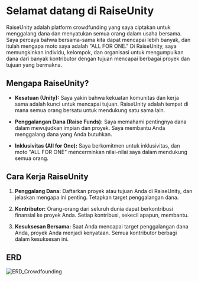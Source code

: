 # Selamat datang di RaiseUnity

RaiseUnity adalah platform crowdfunding yang saya ciptakan untuk menggalang dana dan menyatukan semua orang dalam usaha bersama. Saya percaya bahwa bersama-sama kita dapat mencapai lebih banyak, dan itulah mengapa moto saya adalah "ALL FOR ONE." Di RaiseUnity, saya memungkinkan individu, kelompok, dan organisasi untuk mengumpulkan dana dari banyak kontributor dengan tujuan mencapai berbagai proyek dan tujuan yang bermakna.

## Mengapa RaiseUnity?

- **Kesatuan (Unity):** Saya yakin bahwa kekuatan komunitas dan kerja sama adalah kunci untuk mencapai tujuan. RaiseUnity adalah tempat di mana semua orang bersatu untuk mendukung satu sama lain.

- **Penggalangan Dana (Raise Funds):** Saya memahami pentingnya dana dalam mewujudkan impian dan proyek. Saya membantu Anda menggalang dana yang Anda butuhkan.

- **Inklusivitas (All for One):** Saya berkomitmen untuk inklusivitas, dan moto "ALL FOR ONE" mencerminkan nilai-nilai saya dalam mendukung semua orang.

## Cara Kerja RaiseUnity

1. **Penggalang Dana:** Daftarkan proyek atau tujuan Anda di RaiseUnity, dan jelaskan mengapa ini penting. Tetapkan target penggalangan dana.

2. **Kontributor:** Orang-orang dari seluruh dunia dapat berkontribusi finansial ke proyek Anda. Setiap kontribusi, sekecil apapun, membantu.

3. **Kesuksesan Bersama:** Saat Anda mencapai target penggalangan dana Anda, proyek Anda menjadi kenyataan. Semua kontributor berbagi dalam kesuksesan ini.

## ERD 

![ERD_Crowdfounding](https://github.com/RianIhsan/raise-unity/assets/93025581/f0c10d04-2e86-45ce-912b-a3847dd15f58)



